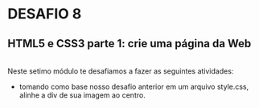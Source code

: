 # DESAFIO 8
## HTML5 e CSS3 parte 1: crie uma página da Web
<br/>
Neste setimo módulo te desafiamos a fazer as seguintes atividades:

  - tomando como base nosso desafio anterior em um arquivo style.css, alinhe a div de sua imagem ao centro.